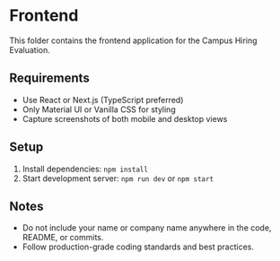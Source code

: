 # Frontend

This folder contains the frontend application for the Campus Hiring Evaluation.

## Requirements
- Use React or Next.js (TypeScript preferred)
- Only Material UI or Vanilla CSS for styling
- Capture screenshots of both mobile and desktop views

## Setup
1. Install dependencies: `npm install`
2. Start development server: `npm run dev` or `npm start`

## Notes
- Do not include your name or company name anywhere in the code, README, or commits.
- Follow production-grade coding standards and best practices. 